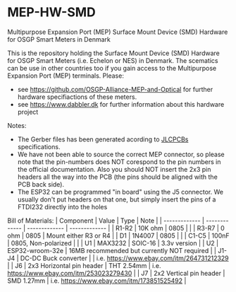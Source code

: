 # MEP-HW-SMD
Multipurpose Expansion Port (MEP) Surface Mount Device (SMD) Hardware for OSGP Smart Meters in Denmark

This is the repository holding the Surface Mount Device (SMD) Hardware for OSGP Smart Meters (i.e. Echelon or NES) in Denmark.
The scematics can be use in other countries too if you gain access to the Multipurpose Expansion Port (MEP) terminals.
Please:
- see https://github.com/OSGP-Alliance-MEP-and-Optical for further hardware specifiactions of these meters.
- see https://www.dabbler.dk for further information about this hardware project


Notes:
- The Gerber files has been generated acording to [JLCPCBs](https://jlcpcb.com/) specifications.
- We have not been able to source the correct MEP connector, so please note that the pin-numbers does NOT corespond to the pin numbers in the official documentation. Also you should NOT insert the 2x3 pin headers all the way into the PCB (the pins should be aligned with the PCB back side).
- The ESP32 can be programmed "in board" using the J5 connector. We usually don't put headers on that one, but simply insert the pins of a FTDI232 directly into the holes


Bill of Materials:
| Component | Value | Type | Note |
| ------------- | ------------- | ------------- | ------------- |
| R1-R2 | 10K ohm | 0805 | |
| R3-R7 | 0 ohm | 0805 | Mount either R3 or R4 |
| D1 | 1N4007 | 0805 | |
| C1-C5 | 100nF | 0805, Non-polarized | |
| U1 | MAX3232 | SOIC-16 | 3.3v version |
| U2 | ESP32-wroom-32e | 16MB recommended but currently NOT required |
| J1-J4 | DC-DC Buck converter | | i.e. https://www.ebay.com/itm/264731212329 |
| J6 | 2x3 Horizontal pin header | THT 2.54mm | i.e. https://www.ebay.com/itm/253023279430 |
| J7 | 2x2 Vertical pin header | SMD 1.27mm | i.e. https://www.ebay.com/itm/173851525492 |
